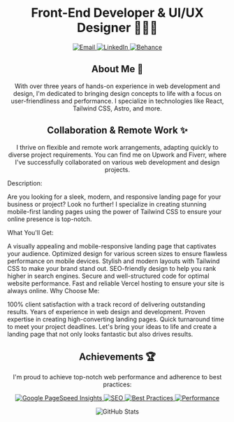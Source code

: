 <h1 align="center">Front-End Developer & UI/UX Designer 👨‍💻🎨</h1>

<p align="center">
  <a href="mailto:contact.niroyan@gmail.com">
    <img src="https://img.shields.io/badge/Email-%23DD0031.svg?style=for-the-badge" alt="Email">
  </a>
  <a href="https://www.linkedin.com/in/yourprofile">
    <img src="https://img.shields.io/badge/LinkedIn-%230A66C2.svg?style=for-the-badge" alt="LinkedIn">
  </a>
  <a href="https://www.behance.net/yanniro">
    <img src="https://img.shields.io/badge/Behance-%23056FF4.svg?style=for-the-badge" alt="Behance">
  </a>
</p>

<h2 align="center">About Me 🚀</h2>

<p align="center">With over three years of hands-on experience in web development and design, I'm dedicated to bringing design concepts to life with a focus on user-friendliness and performance. I specialize in technologies like React, Tailwind CSS, Astro, and more.</p>

<h2 align="center">Collaboration & Remote Work ✨</h2>

<p align="center">I thrive on flexible and remote work arrangements, adapting quickly to diverse project requirements. You can find me on Upwork and Fiverr, where I've successfully collaborated on various web development and design projects.</p>

Description:

Are you looking for a sleek, modern, and responsive landing page for your business or project? Look no further! I specialize in creating stunning mobile-first landing pages using the power of Tailwind CSS to ensure your online presence is top-notch.

What You'll Get:

A visually appealing and mobile-responsive landing page that captivates your audience.
Optimized design for various screen sizes to ensure flawless performance on mobile devices.
Stylish and modern layouts with Tailwind CSS to make your brand stand out.
SEO-friendly design to help you rank higher in search engines.
Secure and well-structured code for optimal website performance.
Fast and reliable Vercel hosting to ensure your site is always online.
Why Choose Me:

100% client satisfaction with a track record of delivering outstanding results.
Years of experience in web design and development.
Proven expertise in creating high-converting landing pages.
Quick turnaround time to meet your project deadlines.
Let's bring your ideas to life and create a landing page that not only looks fantastic but also drives results.

<h2 align="center">Achievements 🏆</h2>

<p align="center">I'm proud to achieve top-notch web performance and adherence to best practices:</p>

<p align="center">
  <a href="https://developers.google.com/speed/pagespeed/insights/?url=your-website-url">
    <img src="https://img.shields.io/badge/PageSpeed-100%25-brightgreen?style=for-the-badge" alt="Google PageSpeed Insights">
  </a>
  <a href="https://example.com">
    <img src="https://img.shields.io/badge/SEO-100%25-blue?style=for-the-badge" alt="SEO">
  </a>
  <a href="https://example.com">
    <img src="https://img.shields.io/badge/Best%20Practices-100%25-green?style=for-the-badge" alt="Best Practices">
  </a>
  <a href="https://example.com">
    <img src="https://img.shields.io/badge/Performance-100%25-orange?style=for-the-badge" alt="Performance">
  </a>
</p>

<p align="center">
  <img src="https://github-readme-stats.vercel.app/api?username=yanniro2&show_icons=true&count_private=true" alt="GitHub Stats">
</p>

